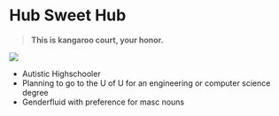 # Hub Sweet Hub
> **This is kangaroo court, your honor.**

![](https://media.discordapp.net/attachments/1046652900899819623/1059864160168583208/image0.png)

- Autistic Highschooler
- Planning to go to the U of U for an engineering or computer science degree
- Genderfluid with preference for masc nouns
